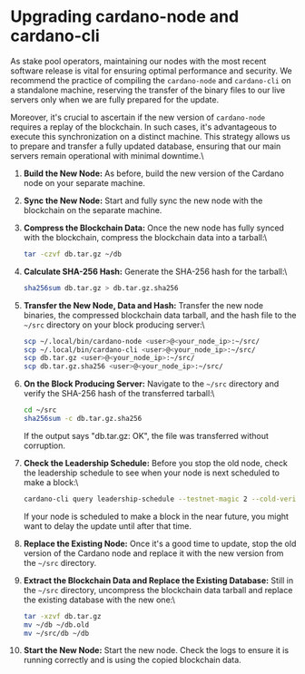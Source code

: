# Upgrading cardano-node and cardano-cli

As stake pool operators, maintaining our nodes with the most recent software release is vital for ensuring optimal performance and security. We recommend the practice of compiling the `cardano-node` and `cardano-cli` on a standalone machine, reserving the transfer of the binary files to our live servers only when we are fully prepared for the update.

Moreover, it's crucial to ascertain if the new version of `cardano-node` requires a replay of the blockchain. In such cases, it's advantageous to execute this synchronization on a distinct machine. This strategy allows us to prepare and transfer a fully updated database, ensuring that our main servers remain operational with minimal downtime.\


1. **Build the New Node:** As before, build the new version of the Cardano node on your separate machine.
2. **Sync the New Node:** Start and fully sync the new node with the blockchain on the separate machine.
3.  **Compress the Blockchain Data:** Once the new node has fully synced with the blockchain, compress the blockchain data into a tarball:\


    ```bash
    tar -czvf db.tar.gz ~/db
    ```
4.  **Calculate SHA-256 Hash:** Generate the SHA-256 hash for the tarball:\


    ```bash
    sha256sum db.tar.gz > db.tar.gz.sha256
    ```
5.  **Transfer the New Node, Data and Hash:** Transfer the new node binaries, the compressed blockchain data tarball, and the hash file to the `~/src` directory on your block producing server:\


    ```bash
    scp ~/.local/bin/cardano-node <user>@<your_node_ip>:~/src/
    scp ~/.local/bin/cardano-cli <user>@<your_node_ip>:~/src/
    scp db.tar.gz <user>@<your_node_ip>:~/src/
    scp db.tar.gz.sha256 <user>@<your_node_ip>:~/src/
    ```
6.  **On the Block Producing Server:** Navigate to the `~/src` directory and verify the SHA-256 hash of the transferred tarball:\


    ```bash
    cd ~/src
    sha256sum -c db.tar.gz.sha256
    ```

    If the output says "db.tar.gz: OK", the file was transferred without corruption.
7.  **Check the Leadership Schedule:** Before you stop the old node, check the leadership schedule to see when your node is next scheduled to make a block:\


    ```bash
    cardano-cli query leadership-schedule --testnet-magic 2 --cold-verification-key-file cold.vkey --genesis shelley-genesis.json --vrf-signing-key-file vrf.skey --current 
    ```

    If your node is scheduled to make a block in the near future, you might want to delay the update until after that time.
8. **Replace the Existing Node:** Once it's a good time to update, stop the old version of the Cardano node and replace it with the new version from the `~/src` directory.
9.  **Extract the Blockchain Data and Replace the Existing Database:** Still in the `~/src` directory, uncompress the blockchain data tarball and replace the existing database with the new one:\


    ```bash
    tar -xzvf db.tar.gz
    mv ~/db ~/db.old
    mv ~/src/db ~/db
    ```
10. **Start the New Node:** Start the new node. Check the logs to ensure it is running correctly and is using the copied blockchain data.
